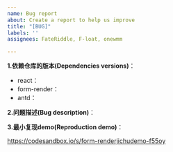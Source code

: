 ```yaml
---
name: Bug report
about: Create a report to help us improve
title: "[BUG]"
labels: ''
assignees: FateRiddle, F-loat, onewmm

---
```


<!--
  1. 提问前务必先搜索issue，查看是否已有类似问题。
  1. try searching for similar issues before reporting yours
  2. 非bug or feature类问题，欢迎加入我们的开源社区钉钉群进行讨论。
-->

**1.依赖仓库的版本(Dependencies versions)**：

- react：
- form-render：
- antd：

**2.问题描述(Bug description)**：

**3.最小复现demo(Reproduction demo)**：
<!--
  请尽可能提供复现demo，有 demo 的 bug report 会在第一时间处理 
  Please provide reproduction of your bug. Bug report with reproduction demo will be dealt first
-->
https://codesandbox.io/s/form-renderjichudemo-f55oy
